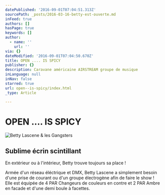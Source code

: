 ```yaml
---
datePublished: '2016-09-01T07:04:51.313Z'
sourcePath: _posts/2016-03-16-betty-est-ouverte.md
inFeed: true
authors: []
hasPage: true
keywords: []
author:
  - name: ''
    url: ''
via: {}
dateModified: '2016-09-01T07:04:50.670Z'
title: OPEN .... IS SPICY
publisher: {}
description: Caravane américaine AIRSTREAM groupe de musique
inLanguage: null
inNav: false
starred: true
url: open--is-spicy/index.html
_type: Article

---
```

# OPEN .... IS SPICY
![Betty Lascene & les Gangsters](https://s3-us-west-2.amazonaws.com/the-grid-img/p/2950e8ae6cd2248ff6222c02ae515ddc133a68d3.jpg)

## Sublime écrin scintillant

En extérieur ou à l'intérieur, Betty trouve toujours sa place !

Armée d'un réseau éléctrique et DMX, Betty Lascene a simplement besoin d'une prise de courant ou d'un groupe électrogène afin de faire le show ! Elle est équipée de 4 PAR Changeurs de couleurs en contre et 2 PAR Ambre en facade et d'une demi boule à facettes.